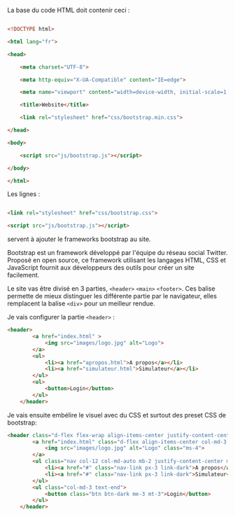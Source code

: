 La base du code HTML doit contenir ceci :

``` html

<!DOCTYPE html>

<html lang="fr">

<head>

    <meta charset="UTF-8">

    <meta http-equiv="X-UA-Compatible" content="IE=edge">

    <meta name="viewport" content="width=device-width, initial-scale=1.0">

    <title>Website</title>

    <link rel="stylesheet" href="css/bootstrap.min.css">

</head>

<body>

    <script src="js/bootstrap.js"></script>

</body>

</html>

```

Les lignes :

```html

<link rel="stylesheet" href="css/bootstrap.css">

<script src="js/bootstrap.js"></script>

```

servent à ajouter le frameworks bootstrap au site.

Bootstrap est un framework développé par l'équipe du réseau social Twitter. Proposé en open source, ce framework utilisant les langages HTML, CSS et JavaScript fournit aux développeurs des outils pour créer un site facilement.

Le site vas être divisé en 3 parties, `<header>` `<main>` `<footer>`. Ces balise permette de mieux distinguer les différente partie par le navigateur, elles remplacent la balise `<div>` pour un meilleur rendue.

Je vais configurer la partie `<header>` :
``` html
<header>
        <a href="index.html" >
            <img src="images/logo.jpg" alt="Logo">
        </a>
        <ul>
            <li><a href="apropos.html">A propos</a></li>
            <li><a href="simulateur.html">Simulateur</a></li>
        </ul>
        <ul>
            <button>Login</button>
        </ul>
    </header>
```



Je vais ensuite embélire le visuel avec du CSS et surtout des preset CSS de bootstrap:
``` html
<header class="d-flex flex-wrap align-items-center justify-content-center justify-content-md-between py-3 mb-4 border-bottom">
        <a href="index.html" class="d-flex align-items-center col-md-3 mb-2 mb-md-0 text-dark text-decoration-none">
            <img src="images/logo.jpg" alt="Logo" class="ms-4">
        </a>
        <ul class="nav col-12 col-md-auto mb-2 justify-content-center mb-md-0 fs-5">
            <li><a href="#" class="nav-link px-3 link-dark">A propos</a></li>
            <li><a href="#" class="nav-link px-3 link-dark">Simulateur</a></li>
        </ul>
        <ul class="col-md-3 text-end">
            <button class="btn btn-dark me-3 mt-3">Login</button>
        </ul>
    </header>
```

